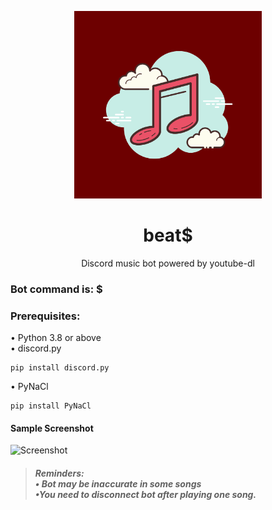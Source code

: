   <p align =center>
<img src = "https://github.com/jsphprz/beats/blob/main/logo.png" width=300 height=300>
  </p>
  <h1 align="center">beat$</h1>
  <p align=center> Discord music bot powered by youtube-dl</p>
  
  ### Bot command is: $
 
  
  ### Prerequisites:    
  • Python 3.8 or above  
  • discord.py  
  ```
  pip install discord.py
  ```
  • PyNaCl
  ```
  pip install PyNaCl
  ```
  #### Sample Screenshot
  ![Screenshot](https://cdn.discordapp.com/attachments/840935119866429441/843186809298616371/unknown.png)
 > ##### Reminders:<br> • Bot may be inaccurate in some songs<br>•You need to disconnect bot after playing one song.
 
